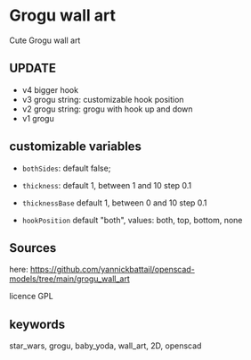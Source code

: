 # Grogu wall art

Cute Grogu wall art

## UPDATE

- v4 bigger hook
- v3 grogu string: customizable hook position
- v2 grogu string: grogu with hook up and down
- v1 grogu

## customizable variables

- `bothSides`: default false;

- `thickness`: default 1, between 1 and 10 step 0.1

- `thicknessBase` default 1, between 0 and 10 step 0.1

- `hookPosition` default "both", values: both, top, bottom, none

## Sources

here: https://github.com/yannickbattail/openscad-models/tree/main/grogu_wall_art

licence GPL

## keywords

star_wars, grogu, baby_yoda, wall_art, 2D, openscad
